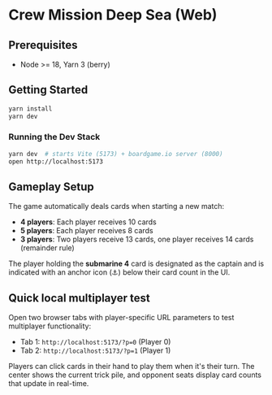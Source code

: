 # Crew Mission Deep Sea (Web)

## Prerequisites

- Node >= 18, Yarn 3 (berry)

## Getting Started

```bash
yarn install
yarn dev
```

### Running the Dev Stack

```bash
yarn dev  # starts Vite (5173) + boardgame.io server (8000)
open http://localhost:5173
```

## Gameplay Setup

The game automatically deals cards when starting a new match:

- **4 players**: Each player receives 10 cards
- **5 players**: Each player receives 8 cards
- **3 players**: Two players receive 13 cards, one player receives 14 cards (remainder rule)

The player holding the **submarine 4** card is designated as the captain and is indicated with an anchor icon (⚓️) below their card count in the UI.

## Quick local multiplayer test

Open two browser tabs with player-specific URL parameters to test multiplayer functionality:

- Tab 1: `http://localhost:5173/?p=0` (Player 0)
- Tab 2: `http://localhost:5173/?p=1` (Player 1)

Players can click cards in their hand to play them when it's their turn. The center shows the current trick pile, and opponent seats display card counts that update in real-time.
